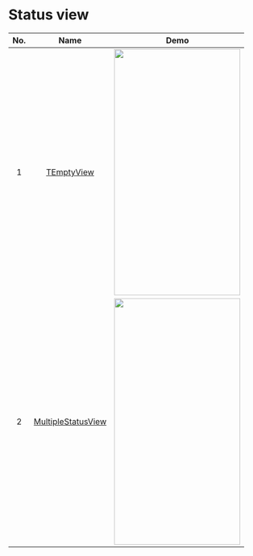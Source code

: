 Status view
======================
No. | Name | Demo
:---: | :---: | ---
1| [TEmptyView](https://github.com/barryhappy/TEmptyView) | <img src="https://github.com/barryhappy/TEmptyView/raw/master/etc/demo1.png" width="250" height="490">
2| [MultipleStatusView](https://github.com/qyxxjd/MultipleStatusView) | <img src="https://github.com/qyxxjd/MultipleStatusView/raw/master/screenshots/demo.gif" width="250" height="490">


